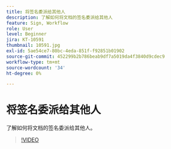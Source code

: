 ```yaml
---
title: 将签名委派给其他人
description: 了解如何将文档的签名委派给其他人
feature: Sign, Workflow
role: User
level: Beginner
jira: KT-10591
thumbnail: 10591.jpg
exl-id: 5ae54ce7-80bc-4eda-851f-f92851b01902
source-git-commit: 452299b2b786beab9df7a5019da4f3840d9cdec9
workflow-type: tm+mt
source-wordcount: '34'
ht-degree: 0%

---
```


# 将签名委派给其他人

了解如何将文档的签名委派给其他人。

>[!VIDEO](https://video.tv.adobe.com/v/3411240?quality=12&learn=on&hidetitle=true&captions=chi_hans)
